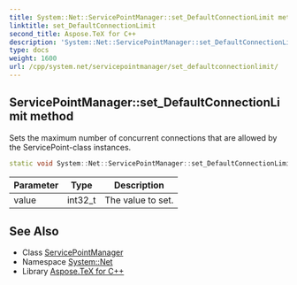 ```yaml
---
title: System::Net::ServicePointManager::set_DefaultConnectionLimit method
linktitle: set_DefaultConnectionLimit
second_title: Aspose.TeX for C++
description: 'System::Net::ServicePointManager::set_DefaultConnectionLimit method. Sets the maximum number of concurrent connections that are allowed by the ServicePoint-class instances in C++.'
type: docs
weight: 1600
url: /cpp/system.net/servicepointmanager/set_defaultconnectionlimit/
---
```

## ServicePointManager::set_DefaultConnectionLimit method


Sets the maximum number of concurrent connections that are allowed by the ServicePoint-class instances.

```cpp
static void System::Net::ServicePointManager::set_DefaultConnectionLimit(int32_t value)
```


| Parameter | Type | Description |
| --- | --- | --- |
| value | int32_t | The value to set. |

## See Also

* Class [ServicePointManager](../)
* Namespace [System::Net](../../)
* Library [Aspose.TeX for C++](../../../)
